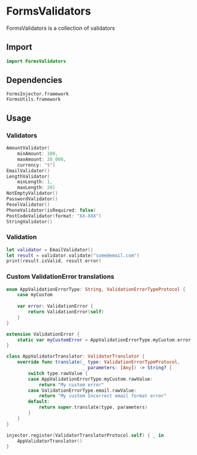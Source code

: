 # FormsValidators

FormsValidators is a collection of validators

## Import

```swift
import FormsValidators
```

## Dependencies

```
FormsInjector.framework
FormsUtils.framework
```

## Usage

### Validators

```swift
AmountValidator(
    minAmount: 100, 
    maxAmount: 20_000, 
    currency: "$")
EmailValidator()
LengthValidator(
    minLength: 1, 
    maxLength: 20)
NotEmptyValidator()
PasswordValidator()
PeselValidator()
PhoneValidator(isRequired: false)
PostCodeValidator(format: "XX-XXX")
StringValidator()
```

### Validation

```swift
let validator = EmailValidator()
let result = validator.validate("some@email.com")
print(result.isValid, result.error)
```

### Custom ValidationError translations

```swift 
enum AppValidationErrorType: String, ValidationErrorTypeProtocol {
    case myCustom
    
    var error: ValidationError {
        return ValidationError(self)
    }
}

extension ValidationError {
    static var myCustomError = AppValidationErrorType.myCustom.error
}

class AppValidatorTranslator: ValidatorTranslator {
    override func translate(_ type: ValidationErrorTypeProtocol,
                            _ parameters: [Any]) -> String? {
        switch type.rawValue {
        case AppValidationErrorType.myCustom.rawValue:
            return "My custom error"
        case ValidationErrorType.email.rawValue:
            return "My custom Incorrect email format error"
        default:
            return super.translate(type, parameters)
        }
    }
}

injector.register(ValidatorTranslatorProtocol.self) { _ in
    AppValidatorTranslator()
}
```